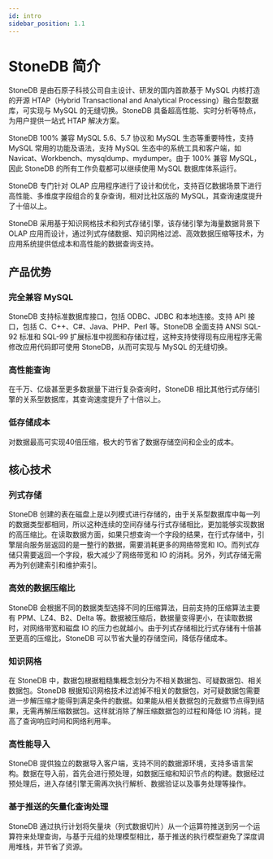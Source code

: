 ```yaml
---
id: intro
sidebar_position: 1.1
---
```


# StoneDB 简介

StoneDB 是由石原子科技公司自主设计、研发的国内首款基于 MySQL 内核打造的开源 HTAP（Hybrid Transactional and Analytical Processing）融合型数据库，可实现与 MySQL 的无缝切换。StoneDB 具备超高性能、实时分析等特点，为用户提供一站式 HTAP 解决方案。

StoneDB 100% 兼容 MySQL 5.6、5.7 协议和 MySQL 生态等重要特性，支持 MySQL 常用的功能及语法，支持 MySQL 生态中的系统工具和客户端，如 Navicat、Workbench、mysqldump、mydumper。由于 100% 兼容 MySQL，因此 StoneDB 的所有工作负载都可以继续使用 MySQL 数据库体系运行。

StoneDB 专门针对 OLAP 应用程序进行了设计和优化，支持百亿数据场景下进行高性能、多维度字段组合的复杂查询，相对比社区版的 MySQL，其查询速度提升了十倍以上。

StoneDB 采用基于知识网格技术和列式存储引擎，该存储引擎为海量数据背景下 OLAP 应用而设计，通过列式存储数据、知识网格过滤、高效数据压缩等技术，为应用系统提供低成本和高性能的数据查询支持。

## 产品优势

### 完全兼容 MySQL

StoneDB 支持标准数据库接口，包括 ODBC、JDBC 和本地连接。支持 API 接口，包括 C、C++、C#、Java、PHP、Perl 等。StoneDB 全面支持 ANSI SQL-92 标准和 SQL-99 扩展标准中视图和存储过程，这种支持使得现有应用程序无需修改应用代码即可使用 StoneDB，从而可实现与 MySQL 的无缝切换。

### 高性能查询

在千万、亿级甚至更多数据量下进行复杂查询时，StoneDB 相比其他行式存储引擎的关系型数据库，其查询速度提升了十倍以上。

### 低存储成本

对数据最高可实现40倍压缩，极大的节省了数据存储空间和企业的成本。

## 核心技术

### 列式存储

StoneDB 创建的表在磁盘上是以列模式进行存储的，由于关系型数据库中每一列的数据类型都相同，所以这种连续的空间存储与行式存储相比，更加能够实现数据的高压缩比。在读取数据方面，如果只想查询一个字段的结果，在行式存储中，引擎层向服务层返回的是一整行的数据，需要消耗更多的网络带宽和 IO。而列式存储只需要返回一个字段，极大减少了网络带宽和 IO 的消耗。另外，列式存储无需再为列创建索引和维护索引。

### 高效的数据压缩比

StoneDB 会根据不同的数据类型选择不同的压缩算法，目前支持的压缩算法主要有 PPM、LZ4、B2、Delta 等。数据被压缩后，数据量变得更小，在读取数据时，对网络带宽和磁盘 IO 的压力也就越小。由于列式存储相比行式存储有十倍甚至更高的压缩比，StoneDB 可以节省大量的存储空间，降低存储成本。

### 知识网格

在 StoneDB 中，数据包根据粗糙集概念划分为不相关数据包、可疑数据包、相关数据包。StoneDB 根据知识网格技术过滤掉不相关的数据包，对可疑数据包需要进一步解压缩才能得到满足条件的数据。如果能从相关数据包的元数据节点得到结果，无需再解压缩数据包。这样就消除了解压缩数据包的过程和降低 IO 消耗，提高了查询响应时间和网络利用率。

### 高性能导入

StoneDB 提供独立的数据导入客户端，支持不同的数据源环境，支持多语言架构。数据在导入前，首先会进行预处理，如数据压缩和知识节点的构建。数据经过预处理后，进入存储引擎无需再次执行解析、数据验证以及事务处理等操作。

### 基于推送的矢量化查询处理

StoneDB 通过执行计划将矢量块（列式数据切片）从一个运算符推送到另一个运算符来处理查询，与基于元组的处理模型相比，基于推送的执行模型避免了深度调用堆栈，并节省了资源。
